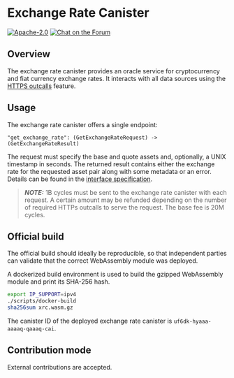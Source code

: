 # Exchange Rate Canister

<div>
  <p>
    <a href="https://github.com/dfinity/exchange-rate-canister/blob/master/LICENSE"><img alt="Apache-2.0" src="https://img.shields.io/github/license/dfinity/exchange-rate-canister"/></a>
    <a href="https://forum.dfinity.org/"><img alt="Chat on the Forum" src="https://img.shields.io/badge/help-post%20on%20forum.dfinity.org-yellow"></a>
  </p>
</div>

## Overview
The exchange rate canister provides an oracle service for cryptocurrency and
fiat currency exchange rates.
It interacts with all data sources using the
[HTTPS outcalls](https://internetcomputer.org/https-outcalls/) feature.

## Usage

The exchange rate canister offers a single endpoint:

```
"get_exchange_rate": (GetExchangeRateRequest) -> (GetExchangeRateResult)
```
The request must specify the base and quote assets and, optionally, a UNIX timestamp in seconds.
The returned result contains either the exchange rate for the requested asset pair
along with some metadata or an error.
Details can be found in the [interface specification](INTERFACE_SPECIFICATION.md).

> **_NOTE:_** 1B cycles must be sent to the exchange rate canister with each request.
A certain amount may be refunded depending on the number of required HTTPs outcalls
to serve the request. The base fee is 20M cycles.

## Official build
The official build should ideally be reproducible, so that independent parties
can validate that the correct WebAssembly module was deployed.

A dockerized build environment is used to build the gzipped WebAssembly module and
print its SHA-256 hash.

```bash
export IP_SUPPORT=ipv4
./scripts/docker-build
sha256sum xrc.wasm.gz
```

The canister ID of the deployed exchange rate canister is `uf6dk-hyaaa-aaaaq-qaaaq-cai`.

## Contribution mode
External contributions are accepted.
